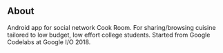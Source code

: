 ## About

Android app for social network Cook Room. For sharing/browsing cuisine tailored to low budget, low effort college students. Started from Google Codelabs at Google I/O 2018.